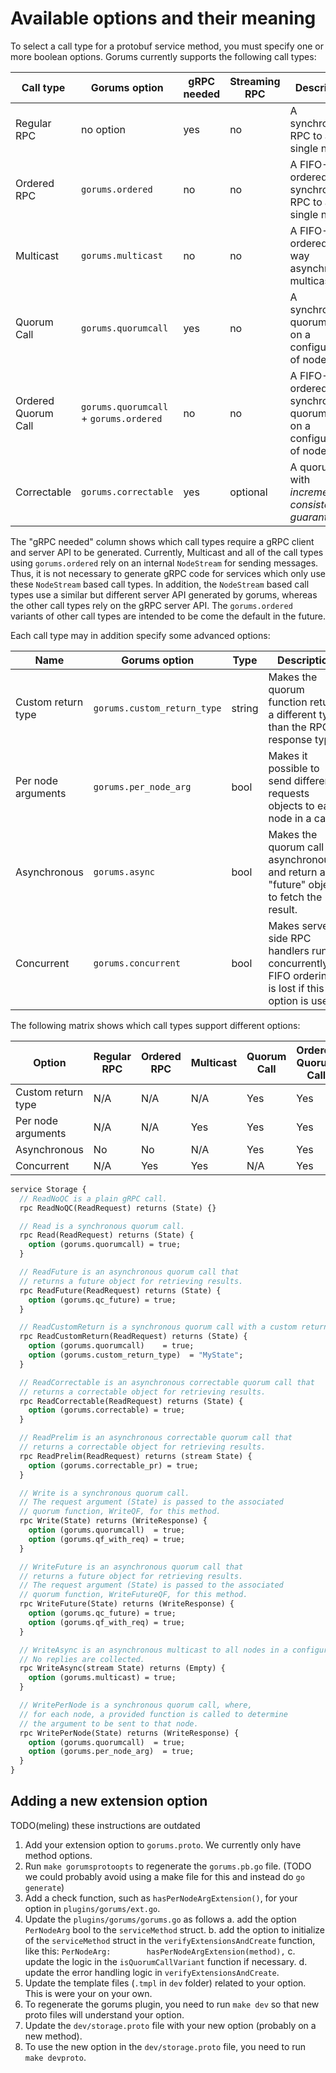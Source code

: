 # Available options and their meaning

To select a call type for a protobuf service method, you must specify one or more boolean options.
Gorums currently supports the following call types:

| Call type           | Gorums option                          | gRPC needed | Streaming RPC | Description                                                        |
| ------------------- | -------------------------------------- | ----------- | ------------- | ------------------------------------------------------------------ |
| Regular RPC         | no option                              | yes         | no            | A synchronous RPC to a single node.                                |
| Ordered RPC         | `gorums.ordered`                       | no          | no            | A FIFO-ordered synchronous RPC to a single node.                   |
| Multicast           | `gorums.multicast`                     | no          | no            | A FIFO-ordered one-way asynchronous multicast.                     |
| Quorum Call         | `gorums.quorumcall`                    | yes         | no            | A synchronous quorum call on a configuration of nodes.             |
| Ordered Quorum Call | `gorums.quorumcall` + `gorums.ordered` | no          | no            | A FIFO-ordered synchronous quorum call on a configuration of nodes |
| Correctable         | `gorums.correctable`                   | yes         | optional      | A quorum call with *incremental consistency guarantees*.           |

The "gRPC needed" column shows which call types require a gRPC client and server API to be generated.
Currently, Multicast and all of the call types using `gorums.ordered` rely on an internal `NodeStream` for sending messages.
Thus, it is not necessary to generate gRPC code for services which only use these `NodeStream` based call types.
In addition, the `NodeStream` based call types use a similar but different server API generated by gorums,
whereas the other call types rely on the gRPC server API.
The `gorums.ordered` variants of other call types are intended to be come the default in the future.

Each call type may in addition specify some advanced options:

| Name               | Gorums option               | Type   | Description                                                                                    |
| ------------------ | --------------------------- | ------ | ---------------------------------------------------------------------------------------------- |
| Custom return type | `gorums.custom_return_type` | string | Makes the quorum function return a different type than the RPC response type.                  |
| Per node arguments | `gorums.per_node_arg`       | bool   | Makes it possible to send different requests objects to each node in a call.                   |
| Asynchronous       | `gorums.async`              | bool   | Makes the quorum call run asynchronously and return a "future" object to fetch the result.     |
| Concurrent         | `gorums.concurrent`         | bool   | Makes server-side RPC handlers run concurrently. FIFO ordering is lost if this option is used. |

The following matrix shows which call types support different options:

| Option             | Regular RPC | Ordered RPC | Multicast | Quorum Call | Ordered Quorum Call | Correctable |
| ------------------ | ----------- | ----------- | --------- | ----------- | ------------------- | ----------- |
| Custom return type | N/A         | N/A         | N/A       | Yes         | Yes                 | Yes         |
| Per node arguments | N/A         | N/A         | Yes       | Yes         | Yes                 | Yes         |
| Asynchronous       | No          | No          | N/A       | Yes         | Yes                 | No          |
| Concurrent         | N/A         | Yes         | Yes       | N/A         | Yes                 | N/A         |

```proto
service Storage {
  // ReadNoQC is a plain gRPC call.
  rpc ReadNoQC(ReadRequest) returns (State) {}

  // Read is a synchronous quorum call.
  rpc Read(ReadRequest) returns (State) {
    option (gorums.quorumcall) = true;
  }

  // ReadFuture is an asynchronous quorum call that
  // returns a future object for retrieving results.
  rpc ReadFuture(ReadRequest) returns (State) {
    option (gorums.qc_future) = true;
  }

  // ReadCustomReturn is a synchronous quorum call with a custom return type
  rpc ReadCustomReturn(ReadRequest) returns (State) {
    option (gorums.quorumcall)    = true;
    option (gorums.custom_return_type)  = "MyState";
  }

  // ReadCorrectable is an asynchronous correctable quorum call that
  // returns a correctable object for retrieving results.
  rpc ReadCorrectable(ReadRequest) returns (State) {
    option (gorums.correctable) = true;
  }

  // ReadPrelim is an asynchronous correctable quorum call that
  // returns a correctable object for retrieving results.
  rpc ReadPrelim(ReadRequest) returns (stream State) {
    option (gorums.correctable_pr) = true;
  }

  // Write is a synchronous quorum call.
  // The request argument (State) is passed to the associated
  // quorum function, WriteQF, for this method.
  rpc Write(State) returns (WriteResponse) {
    option (gorums.quorumcall)  = true;
    option (gorums.qf_with_req) = true;
  }

  // WriteFuture is an asynchronous quorum call that
  // returns a future object for retrieving results.
  // The request argument (State) is passed to the associated
  // quorum function, WriteFutureQF, for this method.
  rpc WriteFuture(State) returns (WriteResponse) {
    option (gorums.qc_future) = true;
    option (gorums.qf_with_req) = true;
  }

  // WriteAsync is an asynchronous multicast to all nodes in a configuration.
  // No replies are collected.
  rpc WriteAsync(stream State) returns (Empty) {
    option (gorums.multicast) = true;
  }

  // WritePerNode is a synchronous quorum call, where,
  // for each node, a provided function is called to determine
  // the argument to be sent to that node.
  rpc WritePerNode(State) returns (WriteResponse) {
    option (gorums.quorumcall)  = true;
    option (gorums.per_node_arg)  = true;
  }
}
```

## Adding a new extension option

TODO(meling) these instructions are outdated

1. Add your extension option to `gorums.proto`. We currently only have method options.
2. Run `make gorumsprotoopts` to regenerate the `gorums.pb.go` file. (TODO we could probably avoid using a make file for this and instead do `go generate`)
3. Add a check function, such as `hasPerNodeArgExtension()`, for your option in `plugins/gorums/ext.go`.
4. Update the `plugins/gorums/gorums.go` as follows
   a. add the option `PerNodeArg` bool to the `serviceMethod` struct.
   b. add the option to initialize of the `serviceMethod` struct in the `verifyExtensionsAndCreate` function, like this: `PerNodeArg:        hasPerNodeArgExtension(method),`
   c. update the logic in the `isQuorumCallVariant` function if necessary.
   d. update the error handling logic in `verifyExtensionsAndCreate`.
5. Update the template files (`.tmpl` in `dev` folder) related to your option. This is were your on your own.
6. To regenerate the gorums plugin, you need to run `make dev` so that new proto files will understand your option.
7. Update the `dev/storage.proto` file with your new option (probably on a new method).
8. To use the new option in the `dev/storage.proto` file, you need to run `make devproto`.
